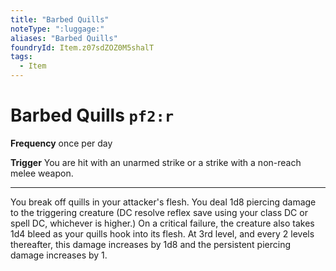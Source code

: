 ```yaml
---
title: "Barbed Quills"
noteType: ":luggage:"
aliases: "Barbed Quills"
foundryId: Item.z07sdZOZ0M5shalT
tags:
  - Item
---
```


# Barbed Quills `pf2:r`

**Frequency** once per day

**Trigger** You are hit with an unarmed strike or a strike with a non-reach melee weapon.

* * *

You break off quills in your attacker's flesh. You deal 1d8 piercing damage to the triggering creature (DC resolve reflex save using your class DC or spell DC, whichever is higher.) On a critical failure, the creature also takes 1d4 bleed as your quills hook into its flesh. At 3rd level, and every 2 levels thereafter, this damage increases by 1d8 and the persistent piercing damage increases by 1.
